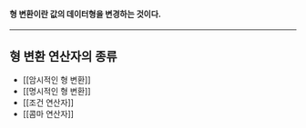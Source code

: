 #### 형 변환이란 값의 데이터형을 변경하는 것이다. ####
___
## 형 변환 연산자의 종류 ##

- [[암시적인 형 변환]]
- [[명시적인 형 변환]]
- [[조건 연산자]]
- [[콤마 연산자]]